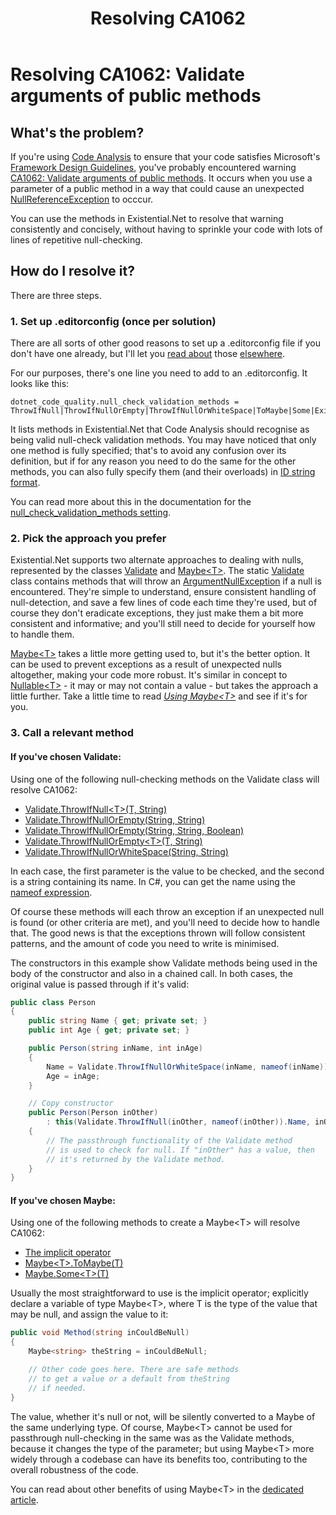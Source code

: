 ﻿---
uid: resolving_ca1062.md
title: Resolving CA1062
---
# Resolving CA1062: Validate arguments of public methods

## What's the problem?
If you're using 
[Code Analysis](https://docs.microsoft.com/en-us/visualstudio/code-quality/code-analysis-for-managed-code-overview)
to ensure that your code satisfies Microsoft's
[Framework Design Guidelines](https://docs.microsoft.com/en-us/dotnet/standard/design-guidelines/), 
you've probably encountered warning
[CA1062: Validate arguments of public methods](https://docs.microsoft.com/en-gb/visualstudio/code-quality/ca1062).
It occurs when you use a parameter of a public method in a way that could cause an unexpected 
[NullReferenceException](https://docs.microsoft.com/en-us/dotnet/api/system.nullreferenceexception)
to occcur.

You can use the methods in Existential.Net to resolve that warning consistently and
concisely, without having to sprinkle your code with lots of lines of repetitive null-checking.

## How do I resolve it?
There are three steps.

### 1. Set up .editorconfig (once per solution)
There are all sorts of other good reasons to set up a .editorconfig file if you don't
have one already, but I'll let you [read about](https://editorconfig.org/) those 
[elsewhere](https://docs.microsoft.com/en-us/visualstudio/ide/create-portable-custom-editor-options).

For our purposes, there's one line you need to add to an .editorconfig. It looks like this:
```
dotnet_code_quality.null_check_validation_methods = ThrowIfNull|ThrowIfNullOrEmpty|ThrowIfNullOrWhiteSpace|ToMaybe|Some|Existential.Maybe``.op_Implicit(``)~Existential.Maybe``
```

It lists methods in Existential.Net that Code Analysis should recognise as being valid
null-check validation methods. You may have noticed that only one method is fully specified; 
that's to avoid any confusion over its definition, but if for any reason you need to do the
same for the other methods, you can also fully specify them (and their overloads) in
[ID string format](https://github.com/dotnet/csharplang/blob/master/spec/documentation-comments.md#id-string-format).

You can read more about this in the documentation for the
[null_check_validation_methods setting](https://docs.microsoft.com/en-gb/visualstudio/code-quality/ca1062#configurability).
### 2. Pick the approach you prefer
Existential.Net supports two alternate approaches to dealing with nulls, represented by the classes
[Validate](xref:using_validate.md) and [Maybe&lt;T&gt;](xref:using_maybe.md). 
The static [Validate](xref:using_validate.md) class contains methods that will throw an
[ArgumentNullException](https://docs.microsoft.com/en-us/dotnet/api/system.argumentnullexception)
if a null is encountered. They're simple to understand, ensure consistent handling of null-detection,
and save a few lines of code each time they're used, but of course they don't eradicate exceptions,
they just make them a bit more consistent and informative; and you'll still need to decide for yourself 
how to handle them.

[Maybe&lt;T&gt;](xref:using_maybe.md) takes a little more getting used to, but it's the better option.
It can be used to prevent exceptions as a result of unexpected nulls altogether, making your code more 
robust. It's similar in concept to 
[Nullable&lt;T&gt;](https://docs.microsoft.com/en-us/dotnet/api/system.nullable-1) -
it may or may not contain a value - but takes the approach a little further. Take a little time to read 
<em>[Using Maybe&lt;T&gt;](xref:using_maybe.md)</em> and see if it's for you.

### 3. Call a relevant method
#### If you've chosen Validate:
Using one of the following null-checking methods on the Validate class will resolve CA1062:
* [Validate.ThrowIfNull&lt;T&gt;(T, String)](xref:Existential.Validate#Existential_Validate_ThrowIfNull__1___0_System_String_)
* [Validate.ThrowIfNullOrEmpty(String, String)](xref:Existential.Validate#Existential_Validate_ThrowIfNullOrEmpty_System_String_System_String_)
* [Validate.ThrowIfNullOrEmpty(String, String, Boolean)](xref:Existential.Validate#Existential_Validate_ThrowIfNullOrEmpty_System_String_System_String_System_Boolean_)
* [Validate.ThrowIfNullOrEmpty&lt;T&gt;(T, String)](xref:Existential.Validate#Existential_Validate_ThrowIfNullOrEmpty__1___0_System_String_)
* [Validate.ThrowIfNullOrWhiteSpace(String, String)](xref:Existential.Validate#Existential_Validate_ThrowIfNullOrWhiteSpace_System_String_System_String_)

In each case, the first parameter is the value to be checked, and the second is a string containing
its name. In C#, you can get the name using the 
[nameof expression](https://docs.microsoft.com/en-us/dotnet/csharp/language-reference/operators/nameof).

Of course these methods will each throw an exception if an unexpected null is found (or other criteria are met), and 
you'll need to decide how to handle that. The good news is that the exceptions thrown will follow consistent patterns, 
and the amount of code you need to write is minimised.

The constructors in this example show Validate methods being used in the body of the
constructor and also in a chained call. In both cases, the original value is passed
through if it's valid:
```cs
public class Person
{
    public string Name { get; private set; }
    public int Age { get; private set; }

    public Person(string inName, int inAge)
    {
        Name = Validate.ThrowIfNullOrWhiteSpace(inName, nameof(inName));
        Age = inAge;
    }

    // Copy constructor
    public Person(Person inOther)
        : this(Validate.ThrowIfNull(inOther, nameof(inOther)).Name, inOther.Age)
    {
        // The passthrough functionality of the Validate method
        // is used to check for null. If "inOther" has a value, then
        // it's returned by the Validate method.
    }
}
```

#### If you've chosen Maybe:

Using one of the following methods to create a Maybe&lt;T&gt; will resolve CA1062:
* [The implicit operator](xref:Existential.Maybe`1#Existential_Maybe_1_op_Implicit__0__Existential_Maybe__0_)
* [Maybe&lt;T&gt;.ToMaybe(T)](xref:Existential.Maybe`1#Existential_Maybe_1_ToMaybe__0_)
* [Maybe.Some&lt;T&gt;(T)](xref:Existential.Maybe#Existential_Maybe_Some__1___0_)

Usually the most straightforward to use is the implicit operator; explicitly declare a 
variable of type Maybe&lt;T&gt;, where T is the type of the value that may be null, and 
assign the value to it:

```cs
public void Method(string inCouldBeNull)
{
    Maybe<string> theString = inCouldBeNull;

    // Other code goes here. There are safe methods 
    // to get a value or a default from theString 
    // if needed.
}
```
The value, whether it's null or not, will be silently converted to a Maybe of the same 
underlying type. Of course, Maybe&lt;T&gt; cannot be used for passthrough null-checking 
in the same was as the Validate methods, because it changes the type of the parameter;
but using Maybe&lt;T&gt; more widely through a codebase can have its benefits too, 
contributing to the overall robustness of the code.

You can read about other benefits of using Maybe&lt;T&gt; in the 
[dedicated article](xref:using_maybe.md).